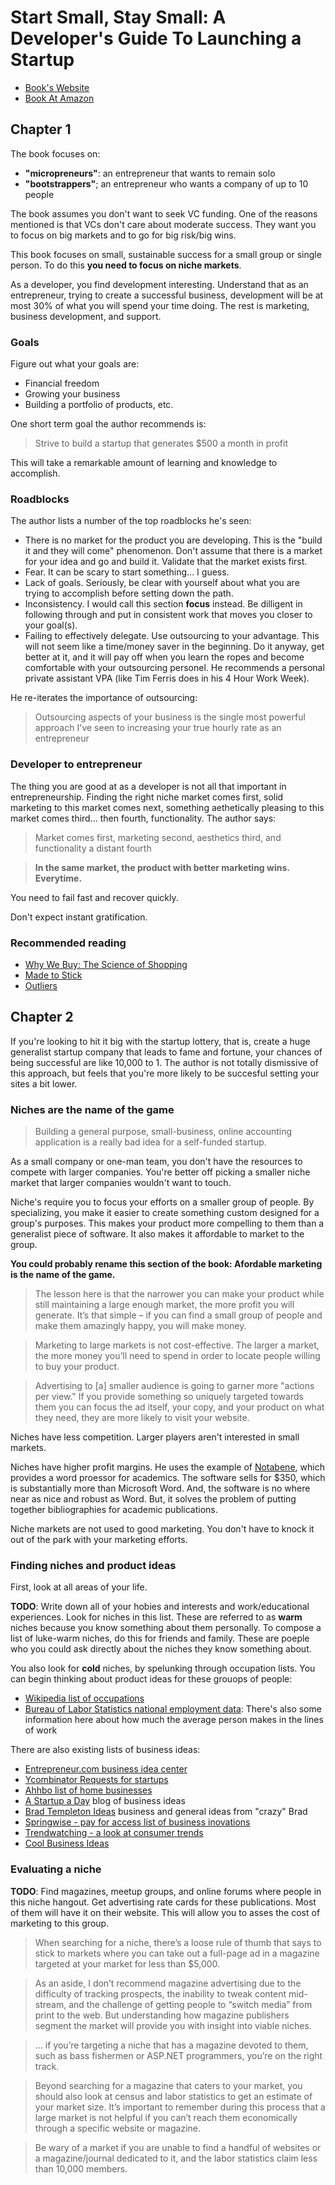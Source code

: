 # Start Small, Stay Small: A Developer's Guide To Launching a Startup

* [Book's Website](http://www.startupbook.net/)
* [Book At Amazon](https://www.amazon.com/Start-Small-Stay-Developers-Launching/dp/0615373968)

## Chapter 1

The book focuses on:

* **"micropreneurs"**: an entrepreneur that wants to remain solo
* **"bootstrappers"**; an entrepreneur who wants a company of up to 10 people

The book assumes you don't want to seek VC funding.  One of the reasons mentioned is that VCs don't care about moderate success.  They want you to focus on big markets and to go for big risk/big wins.  

This book focuses on small, sustainable success for a small group or single person.  To do this **you need to focus on niche markets**.

As a developer, you find development interesting.  Understand that as an entrepreneur, trying to create a successful business, development will be at most 30% of what you will spend your time doing.  The rest is marketing, business development, and support.

### Goals

Figure out what your goals are:

* Financial freedom 
* Growing your business
* Building a portfolio of products, etc.

One short term goal the author recommends is:

> Strive to build a startup that generates $500 a month in profit

This will take a remarkable amount of learning and knowledge to accomplish.

### Roadblocks

The author lists a number of the top roadblocks he's seen:

* There is no market for the product you are developing.  This is the "build it and they will come" phenomenon.  Don't assume that there is a market for your idea and go and build it.  Validate that the market exists first.
* Fear.  It can be scary to start something... I guess.  
* Lack of goals.  Seriously, be clear with yourself about what you are trying to accomplish before setting down the path.
* Inconsistency.  I would call this section **focus** instead.  Be dilligent in following through and put in consistent work that moves you closer to your goal(s).
* Failing to effectively delegate.  Use outsourcing to your advantage.  This will not seem like a time/money saver in the beginning.  Do it anyway, get better at it, and it will pay off when you learn the ropes and become comfortable with your outsourcing personel.  He recommends a personal private assistant VPA (like Tim Ferris does in his 4 Hour Work Week).

He re-iterates the importance of outsourcing:

> Outsourcing aspects of your business is the single most powerful approach I've seen to increasing your true hourly rate as an entrepreneur

### Developer to entrepreneur

The thing you are good at as a developer is not all that important in entrepreneurship.  Finding the right niche market comes first, solid marketing to this market comes next, something aethetically pleasing to this market comes third... then fourth, functionality.  The author says:

> Market comes first, marketing second, aesthetics third, and functionality a distant fourth

> **In the same market, the product with better marketing wins. Everytime.**

You need to fail fast and recover quickly.

Don't expect instant gratification.

### Recommended reading

* [Why We Buy: The Science of Shopping](https://www.amazon.com/gp/product/1416595244?ie=UTF8&tag=feedshot-20&linkCode=as2&camp=1789&creative=390957&creativeASIN=1416595244)
* [Made to Stick](https://www.amazon.com/gp/product/1400064287?ie=UTF8&tag=softwarbyrob-20&linkCode=as2&camp=1789&creative=390957&creativeASIN=1400064287)
* [Outliers](https://www.amazon.com/gp/product/0316017922?ie=UTF8&tag=softwarbyrob-20&linkCode=as2&camp=1789&creative=390957&creativeASIN=0316017922)

## Chapter 2

If you're looking to hit it big with the startup lottery, that is, create a huge generalist startup company that leads to fame and fortune, your chances of being successful are like 10,000 to 1.  The author is not totally dismissive of this approach, but feels that you're more likely to be succesful setting your sites a bit lower.

### Niches are the name of the game

> Building a general purpose, small-business, online accounting application is a really bad idea for a self-funded startup.

As a small company or one-man team, you don't have the resources to compete with larger companies.  You're better off picking a smaller niche market that larger companies wouldn't want to touch.

Niche's require you to focus your efforts on a smaller group of people.  By specializing, you make it easier to create something custom designed for a group's purposes.  This makes your product more compelling to them than a generalist piece of software.  It also makes it affordable to market to the group.  

**You could probably rename this section of the book: Afordable marketing is the name of the game.**

> The lesson here is that the narrower you can make your product while still maintaining a large enough market, the more profit you will generate. It’s that simple – if you can find a small group of people and make them amazingly happy, you will make money.

> Marketing to large markets is not cost-effective. The larger a market, the more money you’ll need to spend in order to locate people willing to buy your product.

> Advertising to [a] smaller audience is going to garner more "actions per view." If you provide something so uniquely targeted towards them you can focus the ad itself, your copy, and your product on what they need, they are more likely to visit your website.

Niches have less competition.  Larger players aren't interested in small markets.

Niches have higher profit margins.  He uses the example of [Notabene](https://www.notabene.com/), which provides a word proessor for academics.  The software sells for $350, which is substantially more than Microsoft Word.  And, the software is no where near as nice and robust as Word.  But, it solves the problem of putting together bibliographies for academic publications.

Niche markets are not used to good marketing.  You don't have to knock it out of the park with your marketing efforts.

### Finding niches and product ideas

First, look at all areas of your life.

**TODO**: Write down all of your hobies and interests and work/educational experiences.  Look for niches in this list.  These are referred to as **warm** niches because you know something about them personally. To compose a list of luke-warm niches, do this for friends and family.  These are poeple who you could ask directly about the niches they know something about.

You also look for **cold** niches, by spelunking through occupation lists.  You can begin thinking about product ideas for these grouops of people:

* [Wikipedia list of occupations](https://en.wikipedia.org/wiki/Lists_of_occupations)
* [Bureau of Labor Statistics national employment data](https://www.bls.gov/news.release/ocwage.t01.htm): There's also some information here about how much the average person makes in the lines of work

There are also existing lists of business ideas:

* [Entrepreneur.com business idea center](https://www.entrepreneur.com/businessideas)
* [Ycombinator Requests for startups](https://www.ycombinator.com/rfs/)
* [Ahhbo list of home businesses](http://www.ahbbo.com/ideas.html)
* [A Startup a Day](https://astartupaday.wordpress.com/) blog of business ideas
* [Brad Templeton Ideas](http://ideas.4brad.com/) business and general ideas from "crazy" Brad
* [Springwise - pay for access list of business inovations](https://www.springwise.com/)
* [Trendwatching - a look at consumer trends](http://trendwatching.com/)
* [Cool Business Ideas](http://www.coolbusinessideas.com/) 

### Evaluating a niche

**TODO**: Find magazines, meetup groups, and online forums where people in this niche hangout.  Get advertising rate cards for these publications.  Most of them will have it on their website.  This will allow you to asses the cost of marketing to this group.

> When searching for a niche, there’s a loose rule of thumb that says to stick to markets where you can take out a full-page ad in a magazine targeted at your market for less than $5,000.

> As an aside, I don’t recommend magazine advertising due to the difficulty of tracking prospects, the inability to tweak content mid-stream, and the challenge of getting people to “switch media” from print to the web. But understanding how magazine publishers segment the market will provide you with insight into viable niches.

> ... if you’re targeting a niche that has a magazine devoted to them, such as bass fishermen or ASP.NET programmers, you’re on the right track.

> Beyond searching for a magazine that caters to your market, you should also look at census and labor statistics to get an estimate of your market size. It’s important to remember during this process that a large market is not helpful if you can’t reach them economically through a specific website or magazine.

> Be wary of a market if you are unable to find a handful of websites or a magazine/journal dedicated to it, and the labor statistics claim less than 10,000 members.
 
